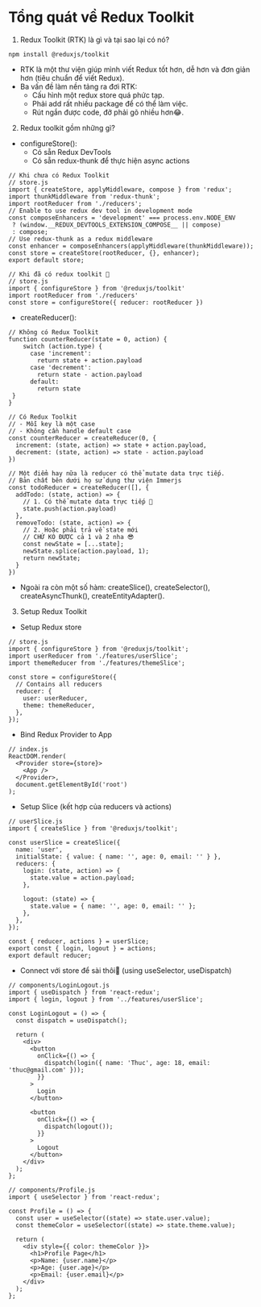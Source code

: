 # Tổng quát về Redux Toolkit

1. Redux Toolkit (RTK) là gì và tại sao lại có nó?

```
npm install @reduxjs/toolkit
```

- RTK là một thư viện giúp mình viết Redux tốt hơn, dễ hơn và đơn giản hơn (tiêu chuẩn để viết Redux).
- Ba vấn đề làm nền tảng ra đơi RTK:
  - Cấu hình một redux store quá phức tạp.
  - Phải add rất nhiều package để có thể làm việc.
  - Rút ngắn được code, đỡ phải gõ nhiều hơn😂.

2. Redux toolkit gồm những gì?

- configureStore():
  - Có sẵn Redux DevTools
  - Có sẵn redux-thunk để thực hiện async actions

```
// Khi chưa có Redux Toolkit
// store.js
import { createStore, applyMiddleware, compose } from 'redux';
import thunkMiddleware from 'redux-thunk';
import rootReducer from './reducers';
// Enable to use redux dev tool in development mode
const composeEnhancers = 'development' === process.env.NODE_ENV
 ? (window.__REDUX_DEVTOOLS_EXTENSION_COMPOSE__ || compose)
 : compose;
// Use redux-thunk as a redux middleware
const enhancer = composeEnhancers(applyMiddleware(thunkMiddleware));
const store = createStore(rootReducer, {}, enhancer);
export default store;
```

```
// Khi đã có redux toolkit 🤣
// store.js
import { configureStore } from '@reduxjs/toolkit'
import rootReducer from './reducers'
const store = configureStore({ reducer: rootReducer })
```

- createReducer():

```
// Không có Redux Toolkit
function counterReducer(state = 0, action) {
    switch (action.type) {
      case 'increment':
        return state + action.payload
      case 'decrement':
        return state - action.payload
      default:
        return state
 }
}
```

```
// Có Redux Toolkit
// - Mỗi key là một case
// - Không cần handle default case
const counterReducer = createReducer(0, {
  increment: (state, action) => state + action.payload,
  decrement: (state, action) => state - action.payload
})
```

```
// Một điểm hay nữa là reducer có thể mutate data trực tiếp.
// Bản chất bên dưới họ sử dụng thư viện Immerjs
const todoReducer = createReducer([], {
  addTodo: (state, action) => {
    // 1. Có thể mutate data trực tiếp 🎉
    state.push(action.payload)
  },
  removeTodo: (state, action) => {
    // 2. Hoặc phải trả về state mới
    // CHỨ KO ĐƯỢC cả 1 và 2 nha 😎
    const newState = [...state];
    newState.splice(action.payload, 1);
    return newState;
  }
})
```

- Ngoài ra còn một số hàm: createSlice(), createSelector(), createAsyncThunk(), createEntityAdapter().

3. Setup Redux Toolkit

- Setup Redux store

```
// store.js
import { configureStore } from '@reduxjs/toolkit';
import userReducer from './features/userSlice';
import themeReducer from './features/themeSlice';

const store = configureStore({
  // Contains all reducers
  reducer: {
    user: userReducer,
    theme: themeReducer,
  },
});
```

- Bind Redux Provider to App

```
// index.js
ReactDOM.render(
  <Provider store={store}>
    <App />
  </Provider>,
  document.getElementById('root')
);
```

- Setup Slice (kết hợp của reducers và actions)

```
// userSlice.js
import { createSlice } from '@reduxjs/toolkit';

const userSlice = createSlice({
  name: 'user',
  initialState: { value: { name: '', age: 0, email: '' } },
  reducers: {
    login: (state, action) => {
      state.value = action.payload;
    },

    logout: (state) => {
      state.value = { name: '', age: 0, email: '' };
    },
  },
});

const { reducer, actions } = userSlice;
export const { login, logout } = actions;
export default reducer;
```

- Connect với store để sài thôi🤣 (using useSelector, useDispatch)

```
// components/LoginLogout.js
import { useDispatch } from 'react-redux';
import { login, logout } from '../features/userSlice';

const LoginLogout = () => {
  const dispatch = useDispatch();

  return (
    <div>
      <button
        onClick={() => {
          dispatch(login({ name: 'Thuc', age: 18, email: 'thuc@gmail.com' }));
        }}
      >
        Login
      </button>

      <button
        onClick={() => {
          dispatch(logout());
        }}
      >
        Logout
      </button>
    </div>
  );
};
```

```
// components/Profile.js
import { useSelector } from 'react-redux';

const Profile = () => {
  const user = useSelector((state) => state.user.value);
  const themeColor = useSelector((state) => state.theme.value);

  return (
    <div style={{ color: themeColor }}>
      <h1>Profile Page</h1>
      <p>Name: {user.name}</p>
      <p>Age: {user.age}</p>
      <p>Email: {user.email}</p>
    </div>
  );
};
```
